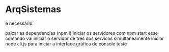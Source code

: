 # ArqSistemas

é necessário:

baixar as dependencias (npm i)
iniciar os servidores com npm start
esse comando vai iniciar o servidor de tres dos servicos simultaneamente
iniciar node cli.js para iniciar a interface gráfica de console
 teste
